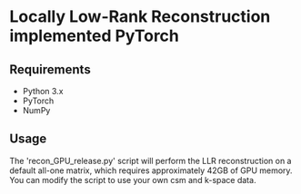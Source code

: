 
# Locally Low-Rank Reconstruction implemented PyTorch

## Requirements
- Python 3.x
- PyTorch 
- NumPy

## Usage
The 'recon_GPU_release.py' script will perform the LLR reconstruction on a default all-one matrix, which requires approximately 42GB of GPU memory. You can modify the script to use your own csm and k-space data.
